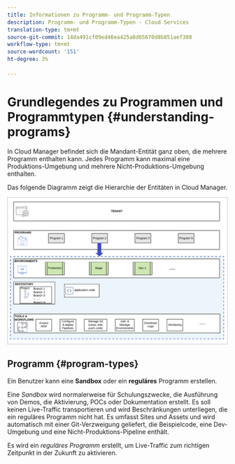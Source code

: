 ```yaml
---
title: Informationen zu Programm- und Programm-Typen
description: Programm- und Programm-Typen - Cloud Services
translation-type: tm+mt
source-git-commit: 14da491cf09ed46ea425a8d65670d8b851aef388
workflow-type: tm+mt
source-wordcount: '151'
ht-degree: 3%

---
```



# Grundlegendes zu Programmen und Programmtypen {#understanding-programs}

In Cloud Manager befindet sich die Mandant-Entität ganz oben, die mehrere Programm enthalten kann.  Jedes Programm kann maximal eine Produktions-Umgebung und mehrere Nicht-Produktions-Umgebung enthalten.

Das folgende Diagramm zeigt die Hierarchie der Entitäten in Cloud Manager.

![image](assets/program-types1.png)

## Programm {#program-types}

Ein Benutzer kann eine **Sandbox** oder ein **reguläres** Programm erstellen.

Eine *Sandbox* wird normalerweise für Schulungszwecke, die Ausführung von Demos, die Aktivierung, POCs oder Dokumentation erstellt. Es soll keinen Live-Traffic transportieren und wird Beschränkungen unterliegen, die ein reguläres Programm nicht hat. Es umfasst Sites und Assets und wird automatisch mit einer Git-Verzweigung geliefert, die Beispielcode, eine Dev-Umgebung und eine Nicht-Produktions-Pipeline enthält.

Es wird ein *reguläres Programm* erstellt, um Live-Traffic zum richtigen Zeitpunkt in der Zukunft zu aktivieren.